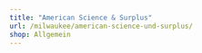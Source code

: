 ```yaml
---
title: "American Science & Surplus"
url: /milwaukee/american-science-und-surplus/
shop: Allgemein
---
```


